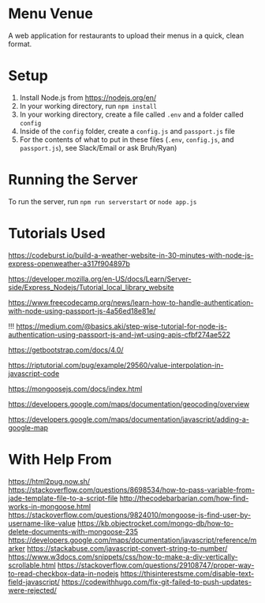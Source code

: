 # Menu Venue

A web application for restaurants to upload their menus in a quick, clean format.

# Setup

1. Install Node.js from https://nodejs.org/en/
2. In your working directory, run `npm install`
3. In your working directory, create a file called `.env` and a folder called `config`
4. Inside of the `config` folder, create a `config.js` and `passport.js` file
4. For the contents of what to put in these files (`.env`, `config.js`, and `passport.js`), see Slack/Email or ask Bruh/Ryan)

# Running the Server

To run the server, run `npm run serverstart` or `node app.js`

# Tutorials Used

https://codeburst.io/build-a-weather-website-in-30-minutes-with-node-js-express-openweather-a317f904897b

https://developer.mozilla.org/en-US/docs/Learn/Server-side/Express_Nodejs/Tutorial_local_library_website

https://www.freecodecamp.org/news/learn-how-to-handle-authentication-with-node-using-passport-js-4a56ed18e81e/

!!! https://medium.com/@basics.aki/step-wise-tutorial-for-node-js-authentication-using-passport-js-and-jwt-using-apis-cfbf274ae522

https://getbootstrap.com/docs/4.0/

https://riptutorial.com/pug/example/29560/value-interpolation-in-javascript-code

https://mongoosejs.com/docs/index.html

https://developers.google.com/maps/documentation/geocoding/overview

https://developers.google.com/maps/documentation/javascript/adding-a-google-map


# With Help From

https://html2pug.now.sh/
https://stackoverflow.com/questions/8698534/how-to-pass-variable-from-jade-template-file-to-a-script-file
http://thecodebarbarian.com/how-find-works-in-mongoose.html
https://stackoverflow.com/questions/9824010/mongoose-js-find-user-by-username-like-value
https://kb.objectrocket.com/mongo-db/how-to-delete-documents-with-mongoose-235
https://developers.google.com/maps/documentation/javascript/reference/marker
https://stackabuse.com/javascript-convert-string-to-number/
https://www.w3docs.com/snippets/css/how-to-make-a-div-vertically-scrollable.html
https://stackoverflow.com/questions/29108747/proper-way-to-read-checkbox-data-in-nodejs
https://thisinterestsme.com/disable-text-field-javascript/
https://codewithhugo.com/fix-git-failed-to-push-updates-were-rejected/
